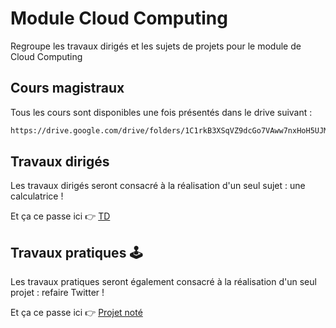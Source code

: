 # Module Cloud Computing
Regroupe les travaux dirigés et les sujets de projets pour le module de Cloud Computing

## Cours magistraux

Tous les cours sont disponibles une fois présentés dans le drive suivant :
```sh
https://drive.google.com/drive/folders/1C1rkB3XSqVZ9dcGo7VAww7nxHoH5UJMn?usp=sharing
```

## Travaux dirigés

Les travaux dirigés seront consacré à la réalisation d'un seul sujet : une calculatrice !

Et ça ce passe ici 👉 [TD](TD.md)

## Travaux pratiques 🕹️

Les travaux pratiques seront également consacré à la réalisation d'un seul projet : refaire Twitter !

Et ça ce passe ici 👉 [Projet noté](SUJET_PROJET.md)
